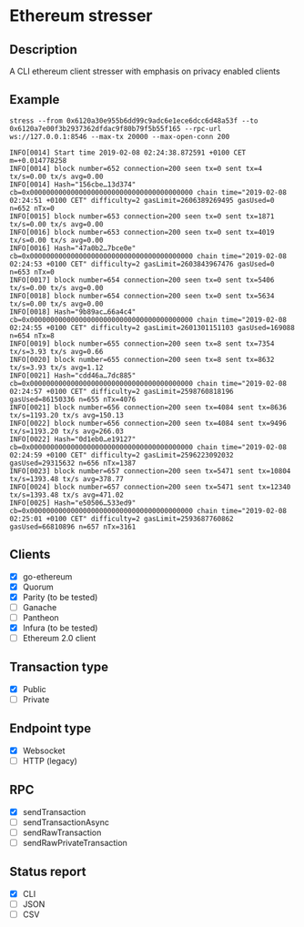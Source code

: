 # Ethereum stresser

## Description

A CLI ethereum client stresser with emphasis on privacy enabled clients

## Example

```
stress --from 0x6120a30e955b6dd99c9adc6e1ece6dcc6d48a53f --to 0x6120a7e00f3b2937362dfdac9f80b79f5b55f165 --rpc-url ws://127.0.0.1:8546 --max-tx 20000 --max-open-conn 200

INFO[0014] Start time 2019-02-08 02:24:38.872591 +0100 CET m=+0.014778258 
INFO[0014] block number=652 connection=200 seen tx=0 sent tx=4 tx/s=0.00 tx/s avg=0.00
INFO[0014] Hash="156cbe…13d374" cb=0x0000000000000000000000000000000000000000 chain time="2019-02-08 02:24:51 +0100 CET" difficulty=2 gasLimit=2606389269495 gasUsed=0 n=652 nTx=0
INFO[0015] block number=653 connection=200 seen tx=0 sent tx=1871 tx/s=0.00 tx/s avg=0.00
INFO[0016] block number=653 connection=200 seen tx=0 sent tx=4019 tx/s=0.00 tx/s avg=0.00
INFO[0016] Hash="47a0b2…7bce0e" cb=0x0000000000000000000000000000000000000000 chain time="2019-02-08 02:24:53 +0100 CET" difficulty=2 gasLimit=2603843967476 gasUsed=0 n=653 nTx=0
INFO[0017] block number=654 connection=200 seen tx=0 sent tx=5406 tx/s=0.00 tx/s avg=0.00
INFO[0018] block number=654 connection=200 seen tx=0 sent tx=5634 tx/s=0.00 tx/s avg=0.00
INFO[0018] Hash="9b89ac…66a4c4" cb=0x0000000000000000000000000000000000000000 chain time="2019-02-08 02:24:55 +0100 CET" difficulty=2 gasLimit=2601301151103 gasUsed=169088 n=654 nTx=8
INFO[0019] block number=655 connection=200 seen tx=8 sent tx=7354 tx/s=3.93 tx/s avg=0.66
INFO[0020] block number=655 connection=200 seen tx=8 sent tx=8632 tx/s=3.93 tx/s avg=1.12
INFO[0021] Hash="cdd46a…7dc885" cb=0x0000000000000000000000000000000000000000 chain time="2019-02-08 02:24:57 +0100 CET" difficulty=2 gasLimit=2598760818196 gasUsed=86150336 n=655 nTx=4076
INFO[0021] block number=656 connection=200 seen tx=4084 sent tx=8636 tx/s=1193.20 tx/s avg=150.13
INFO[0022] block number=656 connection=200 seen tx=4084 sent tx=9496 tx/s=1193.20 tx/s avg=266.03
INFO[0022] Hash="0d1eb0…e19127" cb=0x0000000000000000000000000000000000000000 chain time="2019-02-08 02:24:59 +0100 CET" difficulty=2 gasLimit=2596223092032 gasUsed=29315632 n=656 nTx=1387
INFO[0023] block number=657 connection=200 seen tx=5471 sent tx=10804 tx/s=1393.48 tx/s avg=378.77
INFO[0024] block number=657 connection=200 seen tx=5471 sent tx=12340 tx/s=1393.48 tx/s avg=471.02
INFO[0025] Hash="e50506…533ed9" cb=0x0000000000000000000000000000000000000000 chain time="2019-02-08 02:25:01 +0100 CET" difficulty=2 gasLimit=2593687760862 gasUsed=66810896 n=657 nTx=3161

```

## Clients

 - [x] go-ethereum
 - [x] Quorum
 - [x] Parity (to be tested)
 - [ ] Ganache
 - [ ] Pantheon
 - [x] Infura (to be tested)
 - [ ] Ethereum 2.0 client

## Transaction type

 - [x] Public
 - [ ] Private

## Endpoint type

 - [x] Websocket
 - [ ] HTTP (legacy)

## RPC

 - [x] sendTransaction
 - [ ] sendTransactionAsync
 - [ ] sendRawTransaction
 - [ ] sendRawPrivateTransaction

## Status report

 - [x] CLI
 - [ ] JSON
 - [ ] CSV
